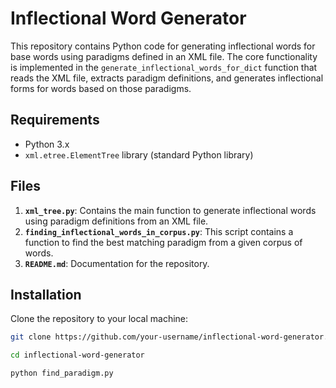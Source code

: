 # Inflectional Word Generator

This repository contains Python code for generating inflectional words for base words using paradigms defined in an XML file. The core functionality is implemented in the `generate_inflectional_words_for_dict` function that reads the XML file, extracts paradigm definitions, and generates inflectional forms for words based on those paradigms.

## Requirements

- Python 3.x
- `xml.etree.ElementTree` library (standard Python library)

## Files

1. **`xml_tree.py`**: Contains the main function to generate inflectional words using paradigm definitions from an XML file.
2. **`finding_inflectional_words_in_corpus.py`**: This script contains a function to find the best matching paradigm from a given corpus of words.
3. **`README.md`**: Documentation for the repository.

## Installation

Clone the repository to your local machine:

```bash
git clone https://github.com/your-username/inflectional-word-generator.git

cd inflectional-word-generator

python find_paradigm.py 
